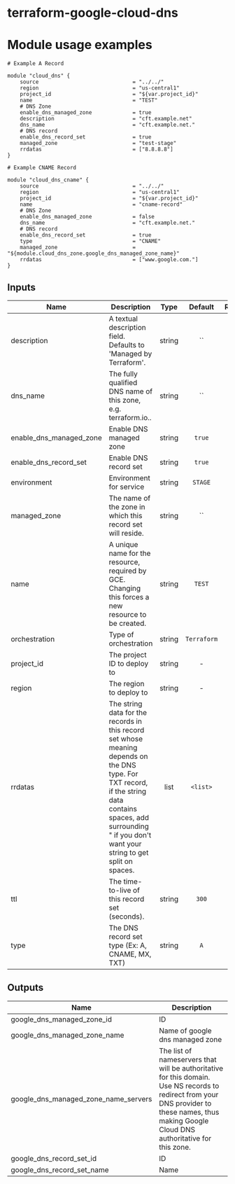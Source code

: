 # terraform-google-cloud-dns

# Module usage examples

```hcl-terraform
# Example A Record

module "cloud_dns" {
	source                              = "../../"
	region 								= "us-central1"
	project_id 							= "${var.project_id}"
	name                                = "TEST"
	# DNS Zone
	enable_dns_managed_zone             = true
	description                         = "cft.example.net"
	dns_name                            = "cft.example.net."
	# DNS record
	enable_dns_record_set               = true
	managed_zone                        = "test-stage"
	rrdatas                             = ["8.8.8.8"]
}

# Example CNAME Record

module "cloud_dns_cname" {
	source                              = "../../"
	region 								= "us-central1"
	project_id 							= "${var.project_id}"
	name                                = "cname-record"
	# DNS Zone
	enable_dns_managed_zone             = false
	dns_name                            = "cft.example.net."
	# DNS record
	enable_dns_record_set               = true
	type								= "CNAME"
	managed_zone                        = "${module.cloud_dns_zone.google_dns_managed_zone_name}"
	rrdatas                             = ["www.google.com."]
}

```


## Inputs

| Name | Description | Type | Default | Required |
|------|-------------|:----:|:-----:|:-----:|
| description | A textual description field. Defaults to 'Managed by Terraform'. | string | `` | no |
| dns\_name | The fully qualified DNS name of this zone, e.g. terraform.io.. | string | `` | no |
| enable\_dns\_managed\_zone | Enable DNS managed zone | string | `true` | no |
| enable\_dns\_record\_set | Enable DNS record set | string | `true` | no |
| environment | Environment for service | string | `STAGE` | no |
| managed\_zone | The name of the zone in which this record set will reside. | string | `` | no |
| name | A unique name for the resource, required by GCE. Changing this forces a new resource to be created. | string | `TEST` | no |
| orchestration | Type of orchestration | string | `Terraform` | no |
| project\_id | The project ID to deploy to | string | - | yes |
| region | The region to deploy to | string | - | yes |
| rrdatas | The string data for the records in this record set whose meaning depends on the DNS type. For TXT record, if the string data contains spaces, add surrounding " if you don't want your string to get split on spaces. | list | `<list>` | no |
| ttl | The time-to-live of this record set (seconds). | string | `300` | no |
| type | The DNS record set type (Ex: A, CNAME, MX, TXT) | string | `A` | no |


## Outputs

| Name | Description |
|------|-------------|
| google\_dns\_managed\_zone\_id | ID |
| google\_dns\_managed\_zone\_name | Name of google dns managed zone |
| google\_dns\_managed\_zone\_name\_servers | The list of nameservers that will be authoritative for this domain. Use NS records to redirect from your DNS provider to these names, thus making Google Cloud DNS authoritative for this zone. |
| google\_dns\_record\_set\_id | ID |
| google\_dns\_record\_set\_name | Name |